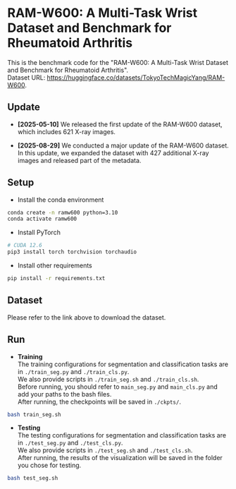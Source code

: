 # RAM-W600: A Multi-Task Wrist Dataset and Benchmark for Rheumatoid Arthritis
This is the benchmark code for the "RAM-W600: A Multi-Task Wrist Dataset and Benchmark for Rheumatoid Arthritis".  
Dataset URL: <https://huggingface.co/datasets/TokyoTechMagicYang/RAM-W600>.

## Update
- **[2025-05-10]** We released the first update of the RAM-W600 dataset, which includes 621 X-ray images.  

- **[2025-08-29]** We conducted a major update of the RAM-W600 dataset.  
  In this update, we expanded the dataset with 427 additional X-ray images and released part of the metadata.  
  

## Setup
- Install the conda environment
```bash
conda create -n ramw600 python=3.10
conda activate ramw600
```

- Install PyTorch
```bash
# CUDA 12.6
pip3 install torch torchvision torchaudio
```

- Install other requirements
```bash
pip install -r requirements.txt
```

## Dataset
Please refer to the link above to download the dataset.

## Run
- **Training**  
  The training configurations for segmentation and classification tasks are in `./train_seg.py` and `./train_cls.py`.  
  We also provide scripts in `./train_seg.sh` and `./train_cls.sh`.  
  Before running, you should refer to `main_seg.py` and `main_cls.py` and add your paths to the bash files.  
  After running, the checkpoints will be saved in `./ckpts/`.

```bash
bash train_seg.sh
```

- **Testing**  
  The testing configurations for segmentation and classification tasks are in `./test_seg.py` and `./test_cls.py`.  
  We also provide scripts in `./test_seg.sh` and `./test_cls.sh`.  
  After running, the results of the visualization will be saved in the folder you chose for testing.

```bash
bash test_seg.sh
```
